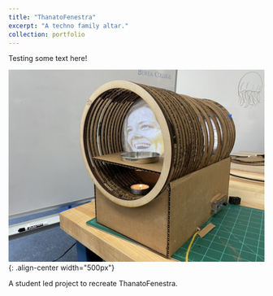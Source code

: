 ```yaml
---
title: "ThanatoFenestra"
excerpt: "A techno family altar."
collection: portfolio
---
```


Testing some text here!

![ThanatoFenestra](/images/thanatofenestra_portfolio_pic.jpg "ThanatoFenestra"){: .align-center width="500px"}

A student led project to recreate ThanatoFenestra. 
